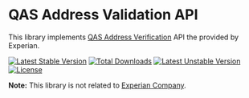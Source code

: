 # QAS Address Validation API

This library implements [QAS Address Verification](http://www.qas.co.uk/solutions/data-quality-software/data-capture/address-verification.htm) API the provided by Experian.

[![Latest Stable Version](https://poser.pugx.org/actualys/qas-address-validation-api/v/stable.svg)](https://packagist.org/packages/actualys/qas-address-validation-api) [![Total Downloads](https://poser.pugx.org/actualys/qas-address-validation-api/downloads.svg)](https://packagist.org/packages/actualys/qas-address-validation-api) [![Latest Unstable Version](https://poser.pugx.org/actualys/qas-address-validation-api/v/unstable.svg)](https://packagist.org/packages/actualys/qas-address-validation-api) [![License](https://poser.pugx.org/actualys/qas-address-validation-api/license.svg)](https://packagist.org/packages/actualys/qas-address-validation-api)

**Note:** This library is not related to [Experian Company](http://www.experian.co.uk/).

